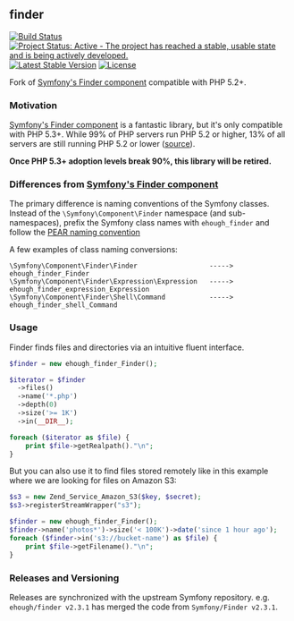 ## finder

[![Build Status](https://secure.travis-ci.org/ehough/finder.png)](http://travis-ci.org/ehough/finder)
[![Project Status: Active - The project has reached a stable, usable state and is being actively developed.](http://www.repostatus.org/badges/latest/active.svg)](http://www.repostatus.org/#active)
[![Latest Stable Version](https://poser.pugx.org/ehough/finder/v/stable)](https://packagist.org/packages/ehough/finder)
[![License](https://poser.pugx.org/ehough/finder/license)](https://packagist.org/packages/ehough/finder)

Fork of [Symfony's Finder component](https://github.com/symfony/Finder) compatible with PHP 5.2+.

### Motivation

[Symfony's Finder component](https://github.com/symfony/Finder) is a fantastic library,
but it's only compatible with PHP 5.3+. While 99% of PHP servers run PHP 5.2 or higher,
13% of all servers are still running PHP 5.2 or lower ([source](http://w3techs.com/technologies/details/pl-php/5/all)).

**Once PHP 5.3+ adoption levels break 90%, this library will be retired.**

### Differences from [Symfony's Finder component](https://github.com/symfony/Finder)

The primary difference is naming conventions of the Symfony classes.
Instead of the `\Symfony\Component\Finder` namespace (and sub-namespaces), prefix the Symfony class names
with `ehough_finder` and follow the [PEAR naming convention](http://pear.php.net/manual/en/standards.php)

A few examples of class naming conversions:

    \Symfony\Component\Finder\Finder                  ----->    ehough_finder_Finder
    \Symfony\Component\Finder\Expression\Expression   ----->    ehough_finder_expression_Expression
    \Symfony\Component\Finder\Shell\Command           ----->    ehough_finder_shell_Command

### Usage

Finder finds files and directories via an intuitive fluent interface.

```php
$finder = new ehough_finder_Finder();

$iterator = $finder
  ->files()
  ->name('*.php')
  ->depth(0)
  ->size('>= 1K')
  ->in(__DIR__);

foreach ($iterator as $file) {
    print $file->getRealpath()."\n";
}
```

But you can also use it to find files stored remotely like in this example where
we are looking for files on Amazon S3:

```php
$s3 = new Zend_Service_Amazon_S3($key, $secret);
$s3->registerStreamWrapper("s3");

$finder = new ehough_finder_Finder();
$finder->name('photos*')->size('< 100K')->date('since 1 hour ago');
foreach ($finder->in('s3://bucket-name') as $file) {
    print $file->getFilename()."\n";
}
```

### Releases and Versioning

Releases are synchronized with the upstream Symfony repository. e.g. `ehough/finder v2.3.1` has merged the code
from `Symfony/Finder v2.3.1`.
